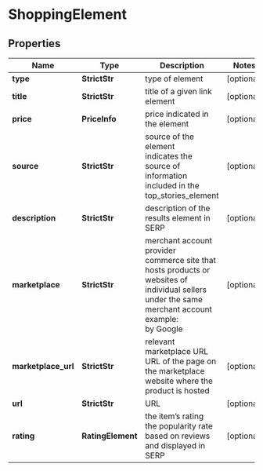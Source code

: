 # ShoppingElement


## Properties

| Name | Type | Description | Notes |
|------------ | ------------- | ------------- | -------------|
**type** | **StrictStr** | type of element |[optional]|
**title** | **StrictStr** | title of a given link element |[optional]|
**price** | **PriceInfo** | price indicated in the element |[optional]|
**source** | **StrictStr** | source of the element<br>indicates the source of information included in the top_stories_element |[optional]|
**description** | **StrictStr** | description of the results element in SERP |[optional]|
**marketplace** | **StrictStr** | merchant account provider<br>commerce site that hosts products or websites of individual sellers under the same merchant account<br>example:<br>by Google |[optional]|
**marketplace_url** | **StrictStr** | relevant marketplace URL<br>URL of the page on the marketplace website where the product is hosted |[optional]|
**url** | **StrictStr** | URL |[optional]|
**rating** | **RatingElement** | the item’s rating <br>the popularity rate based on reviews and displayed in SERP |[optional]|